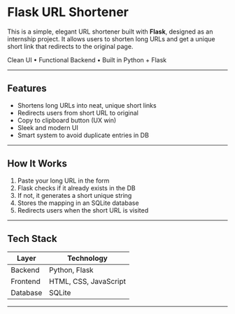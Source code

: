 
#  Flask URL Shortener

This is a simple, elegant URL shortener built with **Flask**, designed as an internship project. It allows users to shorten long URLs and get a unique short link that redirects to the original page.

 Clean UI •  Functional Backend • Built in Python + Flask

---

##  Features

-  Shortens long URLs into neat, unique short links
-  Redirects users from short URL to original
-  Copy to clipboard button (UX win)
-  Sleek and modern UI
-  Smart system to avoid duplicate entries in DB

---

##  How It Works

1. Paste your long URL in the form
2. Flask checks if it already exists in the DB
3. If not, it generates a short unique string
4. Stores the mapping in an SQLite database
5. Redirects users when the short URL is visited

---

##  Tech Stack

| Layer        | Technology     |
|--------------|----------------|
| Backend      | Python, Flask  |
| Frontend     | HTML, CSS, JavaScript |
| Database     | SQLite         |

---



